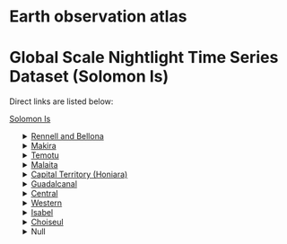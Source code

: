 # Earth observation atlas
 # Global Scale Nightlight Time Series Dataset (Solomon Is)
Direct links are listed below:

<a href="https://eoatlas-nightlight.s3.amazonaws.com/eoatlas-monthly-nightlight-00153.csv">Solomon Is</a>
<ul>
<details>
<summary><a href="https://eoatlas-nightlight.s3.amazonaws.com/eoatlas-monthly-nightlight-02639.csv">Rennell and Bellona</a></summary>
<ul>
<ol>
</ul>
</ol>
</details>
<details>
<summary><a href="https://eoatlas-nightlight.s3.amazonaws.com/eoatlas-monthly-nightlight-02640.csv">Makira</a></summary>
<ul>
<ol>
<li><a href="https://eoatlas-nightlight.s3.amazonaws.com/eoatlas-monthly-nightlight-44130.csv">Central Makira</a></li><li><a href="https://eoatlas-nightlight.s3.amazonaws.com/eoatlas-monthly-nightlight-44131.csv">East Makira</a></li></ul>
</ol>
</details>
<details>
<summary><a href="https://eoatlas-nightlight.s3.amazonaws.com/eoatlas-monthly-nightlight-02641.csv">Temotu</a></summary>
<ul>
<ol>
<li><a href="https://eoatlas-nightlight.s3.amazonaws.com/eoatlas-monthly-nightlight-44133.csv">Temotu-Nende</a></li></ul>
</ol>
</details>
<details>
<summary><a href="https://eoatlas-nightlight.s3.amazonaws.com/eoatlas-monthly-nightlight-02642.csv">Malaita</a></summary>
<ul>
<ol>
<li><a href="https://eoatlas-nightlight.s3.amazonaws.com/eoatlas-monthly-nightlight-44115.csv">North Malaita</a></li><li><a href="https://eoatlas-nightlight.s3.amazonaws.com/eoatlas-monthly-nightlight-44116.csv">Lau-Mbaelela</a></li><li><a href="https://eoatlas-nightlight.s3.amazonaws.com/eoatlas-monthly-nightlight-44117.csv">Baegu-Asifola</a></li><li><a href="https://eoatlas-nightlight.s3.amazonaws.com/eoatlas-monthly-nightlight-44118.csv">Fataleka</a></li><li><a href="https://eoatlas-nightlight.s3.amazonaws.com/eoatlas-monthly-nightlight-44119.csv">West Kwara'ae</a></li><li><a href="https://eoatlas-nightlight.s3.amazonaws.com/eoatlas-monthly-nightlight-44120.csv">Central Kwara'ae</a></li><li><a href="https://eoatlas-nightlight.s3.amazonaws.com/eoatlas-monthly-nightlight-44121.csv">East Malaita</a></li><li><a href="https://eoatlas-nightlight.s3.amazonaws.com/eoatlas-monthly-nightlight-44123.csv">East Kwaio</a></li><li><a href="https://eoatlas-nightlight.s3.amazonaws.com/eoatlas-monthly-nightlight-44124.csv">West Kwaio</a></li><li><a href="https://eoatlas-nightlight.s3.amazonaws.com/eoatlas-monthly-nightlight-44125.csv">East AreAre</a></li><li><a href="https://eoatlas-nightlight.s3.amazonaws.com/eoatlas-monthly-nightlight-44126.csv">West Areare</a></li><li><a href="https://eoatlas-nightlight.s3.amazonaws.com/eoatlas-monthly-nightlight-44127.csv">Small Malaita</a></li></ul>
</ol>
</details>
<details>
<summary><a href="https://eoatlas-nightlight.s3.amazonaws.com/eoatlas-monthly-nightlight-02643.csv">Capital Territory (Honiara)</a></summary>
<ul>
<ol>
<li><a href="https://eoatlas-nightlight.s3.amazonaws.com/eoatlas-monthly-nightlight-44089.csv">East Honiara</a></li><li><a href="https://eoatlas-nightlight.s3.amazonaws.com/eoatlas-monthly-nightlight-44090.csv">Central Honiara</a></li></ul>
</ol>
</details>
<details>
<summary><a href="https://eoatlas-nightlight.s3.amazonaws.com/eoatlas-monthly-nightlight-02644.csv">Guadalcanal</a></summary>
<ul>
<ol>
<li><a href="https://eoatlas-nightlight.s3.amazonaws.com/eoatlas-monthly-nightlight-44091.csv">West Honiara</a></li><li><a href="https://eoatlas-nightlight.s3.amazonaws.com/eoatlas-monthly-nightlight-44107.csv">North West Guadalcanl</a></li><li><a href="https://eoatlas-nightlight.s3.amazonaws.com/eoatlas-monthly-nightlight-44108.csv">West Guadalcanal</a></li><li><a href="https://eoatlas-nightlight.s3.amazonaws.com/eoatlas-monthly-nightlight-44109.csv">South Guadalcanal</a></li><li><a href="https://eoatlas-nightlight.s3.amazonaws.com/eoatlas-monthly-nightlight-44110.csv">East Guadalcanal</a></li><li><a href="https://eoatlas-nightlight.s3.amazonaws.com/eoatlas-monthly-nightlight-44111.csv">East-Central</a></li><li><a href="https://eoatlas-nightlight.s3.amazonaws.com/eoatlas-monthly-nightlight-44112.csv">North-East</a></li><li><a href="https://eoatlas-nightlight.s3.amazonaws.com/eoatlas-monthly-nightlight-44113.csv">North Guadalcanal</a></li><li><a href="https://eoatlas-nightlight.s3.amazonaws.com/eoatlas-monthly-nightlight-44114.csv">Central Guadalcanal</a></li></ul>
</ol>
</details>
<details>
<summary><a href="https://eoatlas-nightlight.s3.amazonaws.com/eoatlas-monthly-nightlight-02645.csv">Central</a></summary>
<ul>
<ol>
<li><a href="https://eoatlas-nightlight.s3.amazonaws.com/eoatlas-monthly-nightlight-44104.csv">Nggela</a></li></ul>
</ol>
</details>
<details>
<summary><a href="https://eoatlas-nightlight.s3.amazonaws.com/eoatlas-monthly-nightlight-02646.csv">Western</a></summary>
<ul>
<ol>
<li><a href="https://eoatlas-nightlight.s3.amazonaws.com/eoatlas-monthly-nightlight-44093.csv">North Vella la Vella</a></li><li><a href="https://eoatlas-nightlight.s3.amazonaws.com/eoatlas-monthly-nightlight-44094.csv">South Vella la Vella</a></li><li><a href="https://eoatlas-nightlight.s3.amazonaws.com/eoatlas-monthly-nightlight-44096.csv">Gizo-Kolombangara</a></li><li><a href="https://eoatlas-nightlight.s3.amazonaws.com/eoatlas-monthly-nightlight-44097.csv">West New Georgia-Vonavona</a></li><li><a href="https://eoatlas-nightlight.s3.amazonaws.com/eoatlas-monthly-nightlight-44098.csv">North New Georgia</a></li><li><a href="https://eoatlas-nightlight.s3.amazonaws.com/eoatlas-monthly-nightlight-44100.csv">Marovo</a></li></ul>
</ol>
</details>
<details>
<summary><a href="https://eoatlas-nightlight.s3.amazonaws.com/eoatlas-monthly-nightlight-02647.csv">Isabel</a></summary>
<ul>
<ol>
<li><a href="https://eoatlas-nightlight.s3.amazonaws.com/eoatlas-monthly-nightlight-44101.csv">Hograno-Kia-Havulei</a></li><li><a href="https://eoatlas-nightlight.s3.amazonaws.com/eoatlas-monthly-nightlight-44102.csv">Marigne-Kokota</a></li><li><a href="https://eoatlas-nightlight.s3.amazonaws.com/eoatlas-monthly-nightlight-44103.csv">Gao-Bugotu</a></li></ul>
</ol>
</details>
<details>
<summary><a href="https://eoatlas-nightlight.s3.amazonaws.com/eoatlas-monthly-nightlight-02648.csv">Choiseul</a></summary>
<ul>
<ol>
<li><a href="https://eoatlas-nightlight.s3.amazonaws.com/eoatlas-monthly-nightlight-44086.csv">South Choiseul</a></li><li><a href="https://eoatlas-nightlight.s3.amazonaws.com/eoatlas-monthly-nightlight-44087.csv">North West Choiseul</a></li><li><a href="https://eoatlas-nightlight.s3.amazonaws.com/eoatlas-monthly-nightlight-44088.csv">East Choiseul</a></li></ul>
</ol>
</details>
<details>
<summary>Null</summary>
<ul>
<ol>
<li><a href="https://eoatlas-nightlight.s3.amazonaws.com/eoatlas-monthly-nightlight-44092.csv">Shortland Islands</a></li><li><a href="https://eoatlas-nightlight.s3.amazonaws.com/eoatlas-monthly-nightlight-44095.csv">Ranongga-Simbo</a></li><li><a href="https://eoatlas-nightlight.s3.amazonaws.com/eoatlas-monthly-nightlight-44099.csv">South New Georgia-Rendova</a></li><li><a href="https://eoatlas-nightlight.s3.amazonaws.com/eoatlas-monthly-nightlight-44105.csv">Savo-Russull Islands</a></li><li><a href="https://eoatlas-nightlight.s3.amazonaws.com/eoatlas-monthly-nightlight-44106.csv">Rennell-Bellona</a></li><li><a href="https://eoatlas-nightlight.s3.amazonaws.com/eoatlas-monthly-nightlight-44122.csv">Auki-Langalanga</a></li><li><a href="https://eoatlas-nightlight.s3.amazonaws.com/eoatlas-monthly-nightlight-44128.csv">Malaita Outer Island</a></li><li><a href="https://eoatlas-nightlight.s3.amazonaws.com/eoatlas-monthly-nightlight-44129.csv">West Makira</a></li><li><a href="https://eoatlas-nightlight.s3.amazonaws.com/eoatlas-monthly-nightlight-44132.csv">Ulawa-Ugi</a></li><li><a href="https://eoatlas-nightlight.s3.amazonaws.com/eoatlas-monthly-nightlight-44134.csv">Temotu Vatu</a></li></ul>
</ol>
</details>

